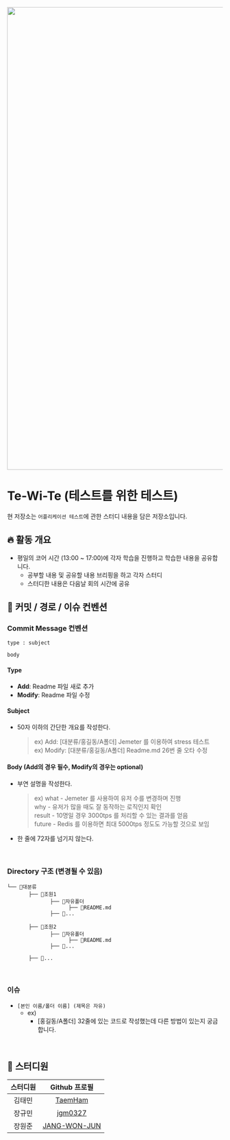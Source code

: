 <div align="center">
  <img src="https://github.com/KKS-TWT/Te-Wi-Te/assets/100139942/d5ad6b7d-322b-4c56-b6b2-bf323e1c1736" alt="Test Image" width="1080">
</div>

# Te-Wi-Te (테스트를 위한 테스트)

현 저장소는 `어플리케이션 테스트`에 관한 스터디 내용을 담은 저장소입니다.

## 🔥 활동 개요
- 평일의 코어 시간 (13:00 ~ 17:00)에 각자 학습을 진행하고 학습한 내용을 공유합니다.
  - 공부할 내용 및 공유할 내용 브리핑을 하고 각자 스터디
  - 스터디한 내용은 다음날 회의 시간에 공유


## 🐾 커밋 / 경로 / 이슈 컨벤션

### Commit Message 컨벤션
```
type : subject

body
```
#### Type
- **Add**: Readme 파일 새로 추가
- **Modify**: Readme 파일 수정

#### Subject
- 50자 이하의 간단한 개요를 작성한다.
    > ex) Add: [대분류/홍길동/A폴더] Jemeter 를 이용하여 stress 테스트<br>
    > ex) Modify: [대분류/홍길동/A폴더] Readme.md 26번 줄 오타 수정 <br>

#### Body (Add의 경우 필수, Modify의 경우는 optional)
- 부연 설명을 작성한다.
    > ex) what - Jemeter 를 사용하여 유저 수를 변경하며 진행 <br>
    > why - 유저가 많을 때도 잘 동작하는 로직인지 확인 <br>
    > result - 10명일 경우 3000tps 를 처리할 수 있는 결과를 얻음 <br>
    > future - Redis 를 이용하면 최대 5000tps 정도도 가능할 것으로 보임
- 한 줄에 72자를 넘기지 않는다.

<br>

### Directory 구조 (변경될 수 있음)
```
└── 📂대분류
       ├── 📂조원1
              ├── 📂자유폴더
                    ├── 💾README.md
              ├── 📂...

       ├── 📂조원2
              ├── 📂자유폴더
                    ├── 💾README.md
              ├── 📂...

       ├── 📂...
```

<br>

### 이슈
- `[본인 이름/폴더 이름] (제목은 자유)`
  - ex)
    - [홍길동/A폴더] 32줄에 있는 코드로 작성했는데 다른 방법이 있는지 궁금합니다.

<br>

## 📌 스터디원

| 스터디원 |                  Github 프로필                  |
| :------: | :---------------------------------------------: |
|  김태민  |      [TaemHam](https://github.com/TaemHam)      |
|  장규민  |      [jgm0327](https://github.com/jgm0327)      |
|  장원준  | [JANG-WON-JUN](https://github.com/JANG-WON-JUN) |